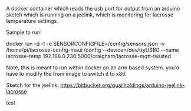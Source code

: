 A docker container which reads the usb port for output from an arduino sketch which is running on a jeelink, which is monitoring for lacrosse temperature settings.

Sample to run:

docker run -d -t -e SENSORCONFIGFILE=/config/sensors.json -v /home/pi/lacrosse-config-maui:/config --device=/dev/ttyUSB0 --name lacrosse-temp 192.168.0.230:5000/craigham/lacrosse-mqtt-twisted

Note, this is meant to run within docker on an arm based system.  you'd have to modify the from image to switch it to x86.

Sketch for the jeelink:
https://bitbucket.org/quailholdings/arduino-jeelink-lacrosse


test